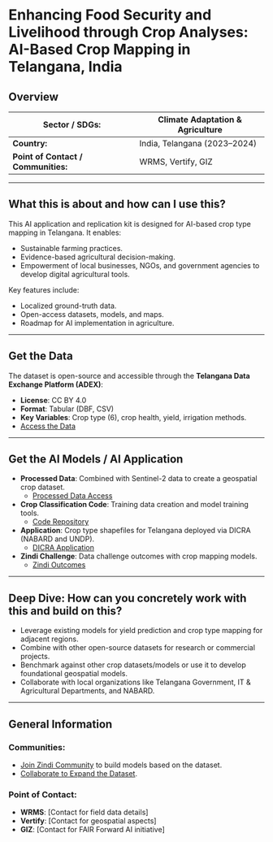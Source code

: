 # Enhancing Food Security and Livelihood through Crop Analyses: AI-Based Crop Mapping in Telangana, India

## Overview
| **Sector / SDGs:**                  | Climate Adaptation & Agriculture |
| ----------------------------------- | -------------------------------- |
| **Country:**                        | India, Telangana (2023–2024)     |
| **Point of Contact / Communities:** | WRMS, Vertify, GIZ               |

---

## What this is about and how can I use this?

This AI application and replication kit is designed for AI-based crop type mapping in Telangana. It enables:
- Sustainable farming practices.
- Evidence-based agricultural decision-making.
- Empowerment of local businesses, NGOs, and government agencies to develop digital agricultural tools.

Key features include:
- Localized ground-truth data.
- Open-access datasets, models, and maps.
- Roadmap for AI implementation in agriculture.

---

## Get the Data

The dataset is open-source and accessible through the **Telangana Data Exchange Platform (ADEX)**:
- **License**: CC BY 4.0
- **Format**: Tabular (DBF, CSV)
- **Key Variables**: Crop type (6), crop health, yield, irrigation methods.
- [Access the Data](https://www.example.com)

---

## Get the AI Models / AI Application

- **Processed Data**: Combined with Sentinel-2 data to create a geospatial crop dataset.
  - [Processed Data Access](https://www.example.com)
- **Crop Classification Code**: Training data creation and model training tools.
  - [Code Repository](https://www.example.com)
- **Application**: Crop type shapefiles for Telangana deployed via DICRA (NABARD and UNDP).
  - [DICRA Application](https://www.example.com)
- **Zindi Challenge**: Data challenge outcomes with crop mapping models.
  - [Zindi Outcomes](https://www.example.com)

---

## Deep Dive: How can you concretely work with this and build on this?

- Leverage existing models for yield prediction and crop type mapping for adjacent regions.
- Combine with other open-source datasets for research or commercial projects.
- Benchmark against other crop datasets/models or use it to develop foundational geospatial models.
- Collaborate with local organizations like Telangana Government, IT & Agricultural Departments, and NABARD.

---

## General Information

### Communities:
- [Join Zindi Community](https://www.zindi.com) to build models based on the dataset.
- [Collaborate to Expand the Dataset](https://www.example.com).

### Point of Contact:
- **WRMS**: [Contact for field data details]
- **Vertify**: [Contact for geospatial aspects]
- **GIZ**: [Contact for FAIR Forward AI initiative]
